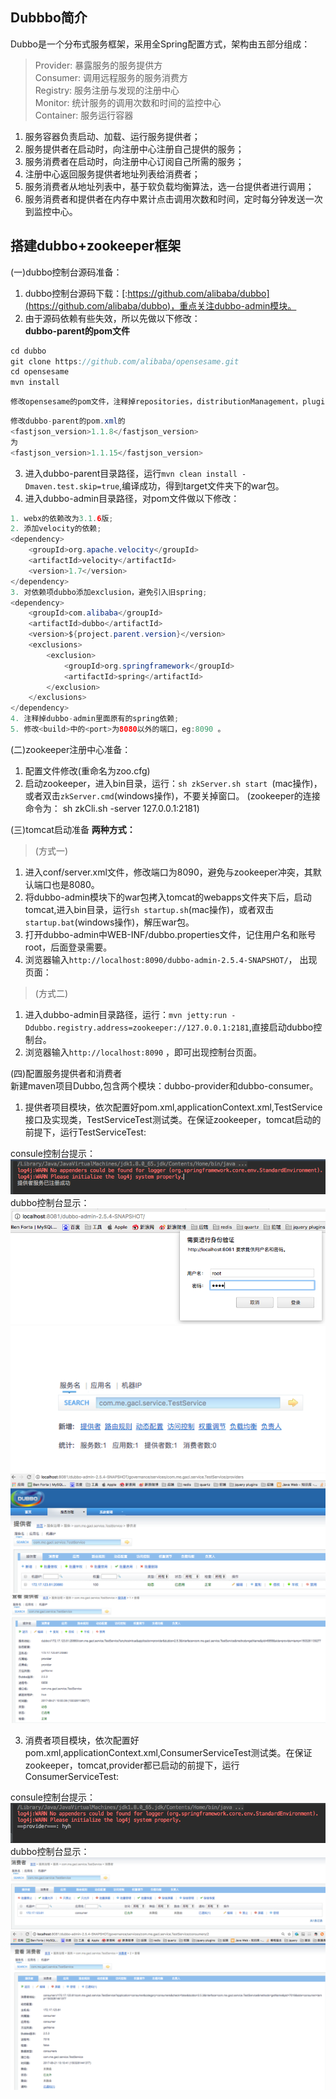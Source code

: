 ## Dubbbo简介
Dubbo是一个分布式服务框架，采用全Spring配置方式，架构由五部分组成：   
> Provider: 暴露服务的服务提供方     
> Consumer: 调用远程服务的服务消费方     
> Registry: 服务注册与发现的注册中心     
> Monitor: 统计服务的调用次数和时间的监控中心      
> Container: 服务运行容器   
1. 服务容器负责启动、加载、运行服务提供者；  
2. 服务提供者在启动时，向注册中心注册自己提供的服务；  
3. 服务消费者在启动时，向注册中心订阅自己所需的服务；  
4. 注册中心返回服务提供者地址列表给消费者；  
5. 服务消费者从地址列表中，基于软负载均衡算法，选一台提供者进行调用；   
6. 服务消费者和提供者在内存中累计点击调用次数和时间，定时每分钟发送一次到监控中心。   

## 搭建dubbo+zookeeper框架  
(一)dubbo控制台源码准备：     
1. dubbo控制台源码下载：[:https://github.com/alibaba/dubbo](https://github.com/alibaba/dubbo)，重点关注dubbo-admin模块。  
2. 由于源码依赖有些失效，所以先做以下修改：  
**dubbo-parent的pom文件**  
```java 
cd dubbo
git clone https://github.com/alibaba/opensesame.git
cd opensesame
mvn install
 ```      
```java
修改opensesame的pom文件，注释掉repositories，distributionManagement，pluginRepositories这些标签，还得注释dubbo-parent的pom.xml中的repositories标签。
```  
```java
修改dubbo-parent的pom.xml的
<fastjson_version>1.1.8</fastjson_version>
为
<fastjson_version>1.1.15</fastjson_version>
```
3. 进入dubbo-parent目录路径，运行`mvn clean install -Dmaven.test.skip=true`,编译成功，得到target文件夹下的war包。     
4. 进入dubbo-admin目录路径，对pom文件做以下修改： 
```java
1. webx的依赖改为3.1.6版;  
2. 添加velocity的依赖; 
<dependency>
    <groupId>org.apache.velocity</groupId>
    <artifactId>velocity</artifactId>
    <version>1.7</version>
</dependency>  
3. 对依赖项dubbo添加exclusion，避免引入旧spring;
<dependency>
    <groupId>com.alibaba</groupId>
    <artifactId>dubbo</artifactId>
    <version>${project.parent.version}</version>
    <exclusions>
        <exclusion>
            <groupId>org.springframework</groupId>
            <artifactId>spring</artifactId>
        </exclusion>
    </exclusions>
</dependency>
4. 注释掉dubbo-admin里面原有的spring依赖; 
5. 修改<build>中的<port>为8080以外的端口，eg:8090 。
```  
(二)zookeeper注册中心准备：     
1. 配置文件修改(重命名为zoo.cfg) 
2. 启动zookeeper，进入bin目录，运行：`sh zkServer.sh start `(mac操作)，或者双击`zkServer.cmd`(windows操作)，不要关掉窗口。 (zookeeper的连接命令为： sh zkCli.sh -server 127.0.0.1:2181)

(三)tomcat启动准备
**两种方式：**
> (方式一)
1) 进入conf/server.xml文件，修改端口为8090，避免与zookeeper冲突，其默认端口也是8080。
2) 将dubbo-admin模块下的war包拷入tomcat的webapps文件夹下后，启动tomcat,进入bin目录，运行`sh startup.sh`(mac操作)，或者双击`startup.bat`(windows操作)，解压war包。   
3) 打开dubbo-admin中WEB-INF/dubbo.properties文件，记住用户名和账号root，后面登录需要。      
4) 浏览器输入`http://localhost:8090/dubbo-admin-2.5.4-SNAPSHOT/`， 出现页面：  

>(方式二)  
1) 进入dubbo-admin目录路径，运行：`mvn jetty:run -Ddubbo.registry.address=zookeeper://127.0.0.1:2181`,直接启动dubbo控制台。 
2) 浏览器输入`http://localhost:8090` ，即可出现控制台页面。  

(四)配置服务提供者和消费者   
新建maven项目Dubbo,包含两个模块：dubbo-provider和dubbo-consumer。 
1. 提供者项目模块，依次配置好pom.xml,applicationContext.xml,TestService接口及实现类，TestServiceTest测试类。在保证zookeeper，tomcat启动的前提下，运行TestServiceTest:

consule控制台提示：  
![Alt text](/dubbo-zookeeper/photos/dubbo.png)     
dubbo控制台显示：  
![Alt text](/dubbo-zookeeper/photos/aa.png)   
![Alt text](/dubbo-zookeeper/photos/bb.png)   
![Alt text](/dubbo-zookeeper/photos/cc.png)  
![Alt text](/dubbo-zookeeper/photos/dd.png) 

3. 消费者项目模块，依次配置好pom.xml,applicationContext.xml,ConsumerServiceTest测试类。在保证zookeeper，tomcat,provider都已启动的前提下，运行ConsumerServiceTest:  

consule控制台提示：  
![Alt text](/dubbo-zookeeper/photos/consule.png)
dubbo控制台显示：
![Alt text](/dubbo-zookeeper/photos/ee.png)   
![Alt text](/dubbo-zookeeper/photos/ff.png) 






